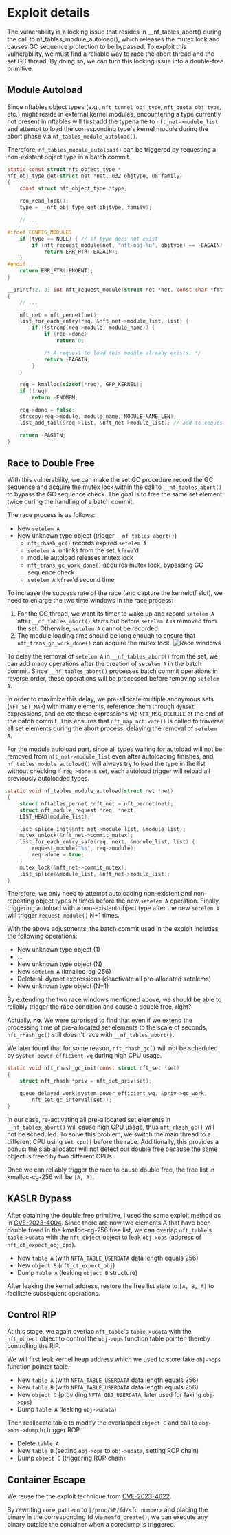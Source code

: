 # Exploit details
The vulnerability is a locking issue that resides in __nf_tables_abort() during the call to nf_tables_module_autoload(), 
which releases the mutex lock and causes GC sequence protection to be bypassed. To exploit this vulnerability, 
we must find a reliable way to race the abort thread and the set GC thread. By doing so, we can turn this locking 
issue into a double-free primitive.

## Module Autoload

Since nftables object types (e.g., `nft_tunnel_obj_type`, `nft_quota_obj_type`, etc.) might reside in external kernel modules, 
encountering a type currently not present in nftables will first add the typename to `nft_net->module_list` and attempt 
to load the corresponding type's kernel module during the abort phase via `nf_tables_module_autoload()`. 

Therefore, `nf_tables_module_autoload()` can be triggered by requesting a non-existent object type in a batch commit.

```c
static const struct nft_object_type *
nft_obj_type_get(struct net *net, u32 objtype, u8 family)
{
    const struct nft_object_type *type;

    rcu_read_lock();
    type = __nft_obj_type_get(objtype, family);

    // ...

#ifdef CONFIG_MODULES
    if (type == NULL) { // if type does not exist
        if (nft_request_module(net, "nft-obj-%u", objtype) == -EAGAIN)
            return ERR_PTR(-EAGAIN);
    }
#endif
    return ERR_PTR(-ENOENT);
}
```

```c
__printf(2, 3) int nft_request_module(struct net *net, const char *fmt, ...)
{
    // ...

    nft_net = nft_pernet(net);
    list_for_each_entry(req, &nft_net->module_list, list) {
        if (!strcmp(req->module, module_name)) {
            if (req->done)
                return 0;

            /* A request to load this module already exists. */
            return -EAGAIN;
        }
    }

    req = kmalloc(sizeof(*req), GFP_KERNEL);
    if (!req)
        return -ENOMEM;

    req->done = false;
    strscpy(req->module, module_name, MODULE_NAME_LEN);
    list_add_tail(&req->list, &nft_net->module_list); // add to request list

    return -EAGAIN;
}
```

## Race to Double Free

With this vulnerability, we can make the set GC procedure record the GC sequence and acquire the mutex lock 
within the call to  `__nf_tables_abort()` to bypass the GC sequence check. The goal is to free 
the same set element twice during the handling of a batch commit.

The race process is as follows:
- New `setelem A`
- New unknown type object (trigger `__nf_tables_abort()`)
    - `nft_rhash_gc()` records expired `setelem A`
    - `setelem A `unlinks from the set, `kfree`'d
    - module autoload releases mutex lock
    - `nft_trans_gc_work_done()` acquires mutex lock, bypassing GC sequence check
    - `setelem A` `kfree`'d second time

To increase the success rate of the race (and capture the kernelctf slot), we need to enlarge the two time windows in the race process:
1. For the GC thread, we want its timer to wake up and record `setelem A` after `__nf_tables_abort()` starts but before `setelem A` is removed from the set. Otherwise, `setelem A` cannot be recorded.
2. The module loading time should be long enough to ensure that `nft_trans_gc_work_done()` can acquire the mutex lock.
![Race windows](./race_windows.png)

To delay the removal of `setelem A` in `__nf_tables_abort()` from the set, we can add many operations after the creation of 
`setelem A` in the batch commit. Since `__nf_tables_abort()` processes batch commit operations in reverse order, 
these operations will be processed before removing `setelem A`. 

In order to maximize this delay, we pre-allocate multiple anonymous sets (`NFT_SET_MAP`) with many elements, 
reference them through `dynset` expressions, and delete these expressions via `NFT_MSG_DELRULE` at the end of the batch commit. 
This ensures that `nft_map_activate()` is called to traverse all set elements during the abort process, delaying the removal of `setelem A`.

For the module autoload part, since all types waiting for autoload will not be removed from `nft_net->module_list` 
even after autoloading finishes, and `nf_tables_module_autoload()` will always try to load the type in the list without 
checking if `req->done` is set, each autoload trigger will reload all previously autoloaded types.

```c
static void nf_tables_module_autoload(struct net *net)
{
    struct nftables_pernet *nft_net = nft_pernet(net);
    struct nft_module_request *req, *next;
    LIST_HEAD(module_list);

    list_splice_init(&nft_net->module_list, &module_list);
    mutex_unlock(&nft_net->commit_mutex);
    list_for_each_entry_safe(req, next, &module_list, list) {
        request_module("%s", req->module);
        req->done = true;
    }
    mutex_lock(&nft_net->commit_mutex);
    list_splice(&module_list, &nft_net->module_list);
}
```

Therefore, we only need to attempt autoloading non-existent and non-repeating object types N times before 
the new `setelem A` operation. Finally, triggering autoload with a non-existent object type after the new `setelem A` will trigger `request_module()` N+1 times.

With the above adjustments, the batch commit used in the exploit includes the following operations:
- New unknown type object (1)
- ...
- New unknown type object (N)
- New `setelem A` (kmalloc-cg-256)
- Delete all dynset expressions (deactivate all pre-allocated setelems)
- New unknown type object (N+1)

By extending the two race windows mentioned above, we should be able to reliably trigger the race condition and cause a double free, right? 

Actually, **no**. We were surprised to find that even if we extend the processing time of pre-allocated set elements to the scale of seconds, 
`nft_rhash_gc()` still doesn't race with `__nf_tables_abort()`.

We later found that for some reason, `nft_rhash_gc()` will not be scheduled by `system_power_efficient_wq` during high CPU usage.

```c
static void nft_rhash_gc_init(const struct nft_set *set)
{
    struct nft_rhash *priv = nft_set_priv(set);

    queue_delayed_work(system_power_efficient_wq, &priv->gc_work,
        nft_set_gc_interval(set));
}
```

In our case, re-activating all pre-allocated set elements 
in `__nf_tables_abort()` will cause high CPU usage, thus `nft_rhash_gc()` will not be scheduled.
To solve this problem, we switch the main thread to a different CPU using `set_cpu()` before the race. 
Additionally, this provides a bonus: the slab allocator will not detect our double free because the same object is freed by two different CPUs.

Once we can reliably trigger the race to cause double free, the free list in kmalloc-cg-256 will be `[A, A]`.

## KASLR Bypass

After obtaining the double free primitive, I used the same exploit method as in [CVE-2023-4004](https://github.com/google/security-research/blob/master/pocs/linux/kernelctf/CVE-2023-4004_lts_cos_mitigation/docs/exploit.md). 
Since there are now two elements A that have been double freed in the kmalloc-cg-256 free list, we can overlap `nft_table`'s `table->udata` with the `nft_object` object to leak `obj->ops` (address of `nft_ct_expect_obj_ops`).
- New `table A` (with `NFTA_TABLE_USERDATA` data length equals 256)
- New `object B` (`nft_ct_expect_obj`)
- Dump `table A` (leaking `object B` structure)

After leaking the kernel address, restore the free list state to `[A, B, A]` to facilitate subsequent operations.

## Control RIP

At this stage, we again overlap `nft_table`'s `table->udata` with the `nft_object` object to control the `obj->ops` function table pointer, thereby controlling the RIP.

We will first leak kernel heap address which we used to store fake `obj->ops` function pointer table.
- New `table A` (with `NFTA_TABLE_USERDATA` data length equals 256)
- New `table B` (with `NFTA_TABLE_USERDATA` data length equals 256)
- New `object C` (providing `NFTA_OBJ_USERDATA`, later used for faking `obj->ops`)
- Dump `table A` (leaking `obj->udata`)

Then reallocate table to modify the overlapped `object C` and call to `obj->ops->dump` to trigger ROP
- Delete `table A`
- New `table D` (setting `obj->ops` to `obj->udata`, setting ROP chain)
- Dump `object C` (triggering ROP chain)

## Container Escape

We reuse the the exploit technique from [CVE-2023-4622](https://github.com/google/security-research/blob/master/pocs/linux/kernelctf/CVE-2023-4622_lts/docs/exploit.md#achieve-container-escape). 

By rewriting `core_pattern` to `|/proc/%P/fd/<fd number>` and placing the binary in the corresponding fd via `memfd_create()`, 
we can execute any binary outside the container when a coredump is triggered.

